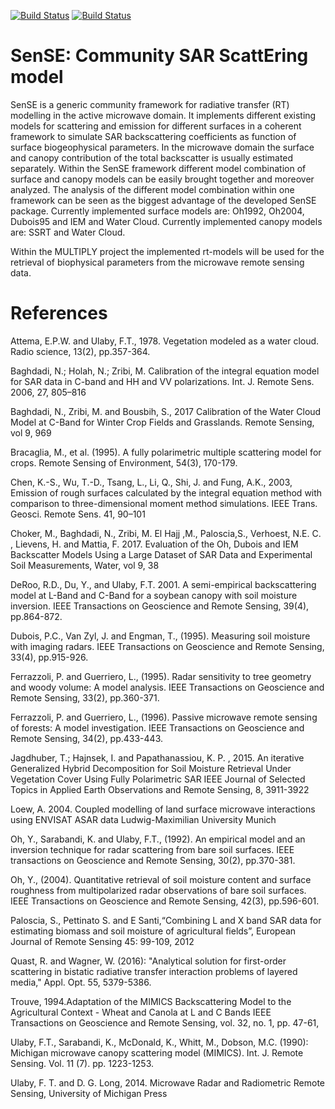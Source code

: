 [![Build Status](https://travis-ci.org/pygeo/sense.svg?branch=master)](https://travis-ci.org/pygeo/sense)
[![Build Status](https://travis-ci.org/pygeo/sense.svg?branch=dev)](https://travis-ci.org/pygeo/sense)


# SenSE: Community SAR ScattEring model

SenSE is a generic community framework for radiative transfer (RT) modelling in the active microwave domain. It implements different existing models for scattering and emission for different surfaces in a coherent framework to simulate SAR backscattering coefficients as function of surface biogeophysical parameters. In the microwave domain the surface and canopy contribution of the total backscatter is usually estimated separately. Within the SenSE framework different model combination of surface and canopy models can be easily brought together and moreover analyzed. The analysis of the different model combination within one framework can be seen as the biggest advantage of the developed SenSE package. Currently implemented surface models are: Oh1992, Oh2004, Dubois95 and IEM and Water Cloud. Currently implemented canopy models are: SSRT and Water Cloud.

Within the MULTIPLY project the implemented rt-models will be used for the retrieval of biophysical parameters from the microwave remote sensing data. 

# References
Attema, E.P.W. and Ulaby, F.T., 1978. Vegetation modeled as a water cloud. Radio science, 13(2), pp.357-364.

Baghdadi, N.; Holah, N.; Zribi, M. Calibration of the integral equation model for SAR data in C-band and HH and VV polarizations. Int. J. Remote Sens. 2006, 27, 805–816

Baghdadi, N., Zribi, M. and Bousbih, S., 2017 Calibration of the Water Cloud Model at C-Band for Winter Crop Fields and Grasslands. Remote Sensing, vol 9, 969

Bracaglia, M., et al. (1995). A fully polarimetric multiple scattering model for crops. Remote Sensing of Environment, 54(3), 170-179.

Chen, K.-S., Wu, T.-D., Tsang, L., Li, Q., Shi, J. and Fung, A.K., 2003, Emission of rough surfaces calculated by the integral equation method with comparison to three-dimensional moment method simulations. IEEE Trans. Geosci. Remote Sens. 41, 90–101

Choker, M., Baghdadi, N., Zribi, M. El Hajj ,M., Paloscia,S., Verhoest, N.E. C. , Lievens, H. and Mattia, F. 2017. Evaluation of the Oh, Dubois and IEM Backscatter Models Using a Large Dataset of SAR Data and Experimental Soil Measurements, Water, vol  9, 38

DeRoo, R.D., Du, Y., and Ulaby, F.T. 2001. A semi-empirical backscattering model at L-Band and C-Band for a soybean canopy with soil moisture inversion.  IEEE Transactions on Geoscience and Remote Sensing, 39(4), pp.864-872.

Dubois, P.C., Van Zyl, J. and Engman, T., (1995). Measuring soil moisture with imaging radars. IEEE Transactions on Geoscience and Remote Sensing, 33(4), pp.915-926.

Ferrazzoli, P. and Guerriero, L., (1995). Radar sensitivity to tree geometry and woody volume: A model analysis. IEEE Transactions on Geoscience and Remote Sensing, 33(2), pp.360-371.

Ferrazzoli, P. and Guerriero, L., (1996). Passive microwave remote sensing of forests: A model investigation. IEEE Transactions on Geoscience and Remote Sensing, 34(2), pp.433-443.

Jagdhuber, T.; Hajnsek, I. and Papathanassiou, K. P. , 2015. An iterative Generalized Hybrid Decomposition for Soil Moisture Retrieval Under Vegetation Cover Using Fully Polarimetric SAR IEEE Journal of Selected Topics in Applied Earth Observations and Remote Sensing, 8, 3911-3922

Loew, A. 2004. Coupled modelling of land surface microwave interactions using ENVISAT ASAR data Ludwig-Maximilian University Munich

Oh, Y., Sarabandi, K. and Ulaby, F.T., (1992). An empirical model and an inversion technique for radar scattering from bare soil surfaces. IEEE transactions on Geoscience and Remote Sensing, 30(2), pp.370-381.

Oh, Y., (2004). Quantitative retrieval of soil moisture content and surface roughness from multipolarized radar observations of bare soil surfaces. IEEE Transactions on Geoscience and Remote Sensing, 42(3), pp.596-601.

Paloscia, S., Pettinato S. and E Santi,“Combining L and X band SAR data for estimating biomass and soil moisture of agricultural fields”, European Journal of Remote Sensing 45: 99-109, 2012

Quast, R. and Wagner, W. (2016): "Analytical solution for first-order scattering in bistatic radiative transfer interaction problems of layered media," Appl. Opt. 55, 5379-5386.

Trouve, 1994.Adaptation of the MIMICS Backscattering Model to the Agricultural Context - Wheat and Canola at L and C Bands IEEE Transactions on Geoscience and Remote Sensing, vol. 32, no. 1, pp. 47-61, 

Ulaby, F.T., Sarabandi, K., McDonald, K., Whitt, M., Dobson, M.C. (1990): Michigan microwave canopy scattering model (MIMICS). Int. J. Remote Sensing. Vol. 11 (7). pp. 1223-1253.

Ulaby, F. T. and D. G. Long, 2014. Microwave Radar and Radiometric Remote Sensing, University of Michigan Press 
